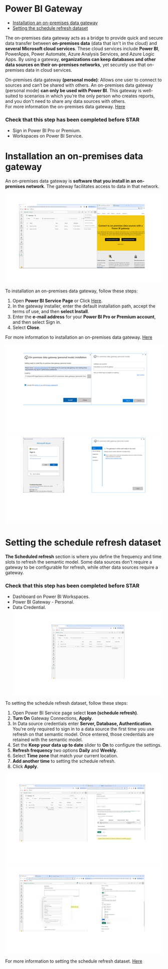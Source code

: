 Power BI Gateway
============
- [Installation an on-premises data gateway](03-Installation-gateway.md#Installation-an-on-premises-data-gateway)
- [Setting the schedule refresh dataset](03-Installation-gateway.md#Setting-the-schedule-refresh-dataset)
 
The on-premises data gateway acts as a bridge to provide quick and secure data transfer between **on-premises data** (data that isn't in the cloud) and **several Microsoft cloud services**. These cloud services include **Power BI**, PowerApps, Power Automate, Azure Analysis Services, and Azure Logic Apps. By using a gateway, **organizations can keep databases and other data sources on their on-premises networks**, yet securely use that on-premises data in cloud services.<br>

On-premises data gateway **(personal mode)**: Allows one user to connect to sources and can’t be shared with others. An on-premises data gateway (personal mode) **can only be used with Power BI**. This gateway is well-suited to scenarios in which you’re the only person who creates reports, and you don't need to share any data sources with others.<br>
For more information the on-premises data gateway. [Here](https://learn.microsoft.com/en-us/power-bi/connect-data/service-gateway-onprem)
 ### Check that this step has been completed before STAR 
 - Sign in Power BI Pro or Premium.
 - Workspaces on Power BI Service.

# Installation an on-premises data gateway   
An on-premises data gateway is **software that you install in an on-premises network**. The gateway facilitates access to data in that network.<br>

![0](/images/8-Gateway.png)


To installation an on-premises data gateway, follow these steps:
1. Open **Power BI Service Page** or Click [Here](https://go.microsoft.com/fwlink/?LinkId=2116848&clcid=0x409).
2. In the gateway installer, enter the default installation path, accept the terms of use, and then **select Install**.
3. Enter the **e-mail address** for your **Power BI Pro or Premium account**, and then select Sign in.
4. Select **Close**.
   
For more information to installation an on-premises data gateway. [Here](https://learn.microsoft.com/en-us/data-integration/gateway/service-gateway-install)   

![0](/images/9-Gateway.png)
![0](/images/10-Gateway.png)

# Setting the schedule refresh dataset
**The Scheduled refresh** section is where you define the frequency and time slots to refresh the semantic model. Some data sources don't require a gateway to be configurable for refresh, while other data sources require a gateway.<br>
### Check that this step has been completed before STAR
- Dashboard on Power BI Workspaces. 
- Power BI Gateway - Personal.
- Data Credential.<br>
![0](/images/18-db-power-bi.png)

To setting the schedule refresh dataset, follow these steps:
1. Open Power BI Service page select **Icon (schedule refresh)**.
2. **Turn On** Gateway Connections, **Apply**.
3. In Data source credentials enter **Server, Database, Authentication**.<br>
You're only required to sign in to a data source the first time you use refresh on that semantic model. Once entered, those credentials are retained with the semantic model.<br>
4. Set the **Keep your data up to date** slider to **On** to configure the settings.
5. **Refresh frequency** two options **Daily** and **Weekly**.
6. Select **Time zone** that match your current location.
7.  **Add another time** to setting the schedule refresh.
8.  Click **Apply**.

![0](/images/16-db-power-bi.png)
![0](/images/17-db-power-bi.png)

For more information to setting the schedule refresh dataset. [Here](https://learn.microsoft.com/en-us/power-bi/connect-data/refresh-scheduled-refresh)   



   

